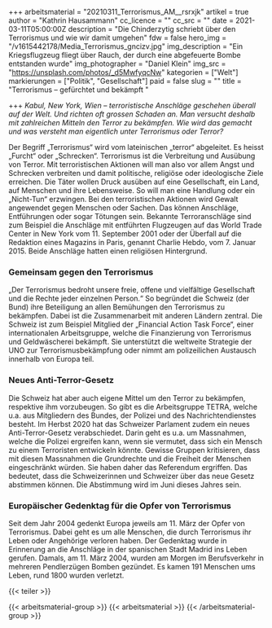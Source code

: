 +++
arbeitsmaterial = "20210311_Terrorismus_AM__rsrxjk"
artikel = true
author = "Kathrin Hausammann"
cc_licence = ""
cc_src = ""
date = 2021-03-11T05:00:00Z
description = "Die Chinderzytig schriebt über den Terrorismus und wie wir damit umgehen"
fdw = false
hero_img = "/v1615442178/Media_Terrorismus_gncizv.jpg"
img_description = "Ein Kriegsflugzeug fliegt über Rauch, der durch eine abgefeuerte Bombe entstanden wurde"
img_photographer = "Daniel Klein"
img_src = "https://unsplash.com/photos/_d5MwfyqcNw"
kategorien = ["Welt"]
markierungen = ["Politik", "Gesellschaft"]
paid = false
slug = ""
title = "Terrorismus – gefürchtet und bekämpft "

+++
_Kabul, New York, Wien – terroristische Anschläge geschehen überall auf der Welt. Und richten oft grossen Schaden an. Man versucht deshalb mit zahlreichen Mitteln den Terror zu bekämpfen. Wie wird das gemacht und was versteht man eigentlich unter Terrorismus oder Terror?_

Der Begriff „Terrorismus“ wird vom lateinischen „terror“ abgeleitet. Es heisst „Furcht“ oder „Schrecken“. Terrorismus ist die Verbreitung und Ausübung von Terror. Mit terroristischen Aktionen will man also vor allem Angst und Schrecken verbreiten und damit politische, religiöse oder ideologische Ziele erreichen. Die Täter wollen Druck ausüben auf eine Gesellschaft, ein Land, auf Menschen und ihre Lebensweise. So will man eine Handlung oder ein „Nicht-Tun“ erzwingen. Bei den terroristischen Aktionen wird Gewalt angewendet gegen Menschen oder Sachen. Das können Anschläge, Entführungen oder sogar Tötungen sein. Bekannte Terroranschläge sind zum Beispiel die Anschläge mit entführten Flugzeugen auf das World Trade Center in New York vom 11. September 2001 oder der Überfall auf die Redaktion eines Magazins in Paris, genannt Charlie Hebdo, vom 7. Januar 2015. Beide Anschläge hatten einen religiösen Hintergrund.

### Gemeinsam gegen den Terrorismus

„Der Terrorismus bedroht unsere freie, offene und vielfältige Gesellschaft und die Rechte jeder einzelnen Person.“ So begründet die Schweiz (der Bund) ihre Beteiligung an allen Bemühungen den Terrorismus zu bekämpfen. Dabei ist die Zusammenarbeit mit anderen Ländern zentral. Die Schweiz ist zum Beispiel Mitglied der „Financial Action Task Force“, einer internationalen Arbeitsgruppe, welche die Finanzierung von Terrorismus und Geldwäscherei bekämpft. Sie unterstützt die weltweite Strategie der UNO zur Terrorismusbekämpfung oder nimmt am polizeilichen Austausch innerhalb von Europa teil.

### Neues Anti-Terror-Gesetz

Die Schweiz hat aber auch eigene Mittel um den Terror zu bekämpfen, respektive ihm vorzubeugen. So gibt es die Arbeitsgruppe TETRA, welche u.a. aus Mitgliedern des Bundes, der Polizei und des Nachrichtendienstes besteht. Im Herbst 2020 hat das Schweizer Parlament zudem ein neues Anti-Terror-Gesetz verabschiedet. Darin geht es u.a. um Massnahmen, welche die Polizei ergreifen kann, wenn sie vermutet, dass sich ein Mensch zu einem Terroristen entwickeln könnte. Gewisse Gruppen kritisieren, dass mit diesen Massnahmen die Grundrechte und die Freiheit der Menschen eingeschränkt würden. Sie haben daher das Referendum ergriffen. Das bedeutet, dass die Schweizerinnen und Schweizer über das neue Gesetz abstimmen können. Die Abstimmung wird im Juni dieses Jahres sein.

### Europäischer Gedenktag für die Opfer von Terrorismus

Seit dem Jahr 2004 gedenkt Europa jeweils am 11. März der Opfer von Terrorismus. Dabei geht es um alle Menschen, die durch Terrorismus ihr Leben oder Angehörige verloren haben. Der Gedenktag wurde in Erinnerung an die Anschläge in der spanischen Stadt Madrid ins Leben gerufen. Damals, am 11. März 2004, wurden am Morgen im Berufsverkehr in mehreren Pendlerzügen Bomben gezündet. Es kamen 191 Menschen ums Leben, rund 1800 wurden verletzt.

{{< teiler >}}

{{< arbeitsmaterial-group >}}
{{< arbeitsmaterial >}}
{{< /arbeitsmaterial-group >}}